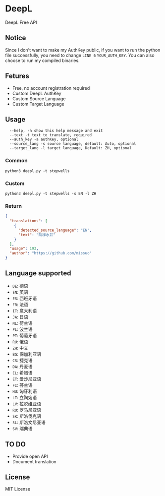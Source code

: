 # DeepL
DeepL Free API

## Notice
Since I don't want to make my AuthKey public, if you want to run the python file successfully, you need to change `LINE 6` `YOUR_AUTH_KEY`. You can also choose to run my compiled binaries.

## Fetures
- Free, no account registration required
- Custom DeepL AuthKey
- Custom Source Language
- Custom Target Language

## Usage 
~~~
  --help, -h show this help message and exit
  --text -t text to translate, required
  --auth_key -a authKey, optional
  --source_lang -s source language, default: Auto, optional
  --target_lang -l target language, Default: ZH, optional
~~~

### Common
`python3 deepl.py -t stepwells`

### Custom
`python3 deepl.py -t stepwells -s EN -l ZH`

### Return
~~~json
{
  "translations": [
    {
      "detected_source_language": "EN", 
      "text": "阶梯水井"
    }
  ], 
  "usage": 193, 
  "author": "https://github.com/missuo"
}
~~~

## **Language supported**

- `DE`: 德语
- `EN`: 英语
- `ES`: 西班牙语
- `FR`: 法语
- `IT`: 意大利语
- `JA`: 日语
- `NL`: 荷兰语
- `PL`: 波兰语
- `PT`: 葡萄牙语
- `RU`: 俄语
- `ZH`: 中文
- `BG`: 保加利亚语
- `CS`: 捷克语
- `DA`: 丹麦语
- `EL`: 希腊语
- `ET`: 爱沙尼亚语
- `FI`: 芬兰语
- `HU`: 匈牙利语
- `LT`: 立陶宛语
- `LV`: 拉脱维亚语
- `RO`: 罗马尼亚语
- `SK`: 斯洛伐克语
- `SL`: 斯洛文尼亚语
- `SV`: 瑞典语

## TO DO
 - Provide open API
 - Document translation

## License 
MIT License
